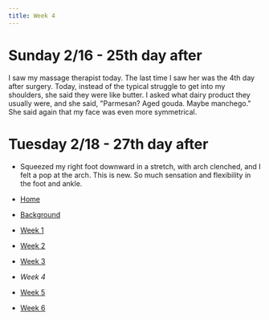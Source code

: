 ```yaml
---
title: Week 4
---
```


# Sunday 2/16 - 25th day after

I saw my massage therapist today. The last time I saw her was the 4th day after surgery. Today, instead of the typical struggle to get into my shoulders, she said they were like butter. I asked what dairy product they usually were, and she said, "Parmesan? Aged gouda. Maybe manchego." She said again that my face was even more symmetrical.

# Tuesday 2/18 - 27th day after

* Squeezed my right foot downward in a stretch, with arch clenched, and I felt a pop at the arch. This is new. So much sensation and flexibility in the foot and ankle.

* [Home](/blog)
* [Background](/background.md)
* [Week 1](/week-1.md)
* [Week 2](/week-2.md)
* [Week 3](/week-3.md)
* *Week 4*
* [Week 5](/week-5.md)
* [Week 6](/week-6.md)